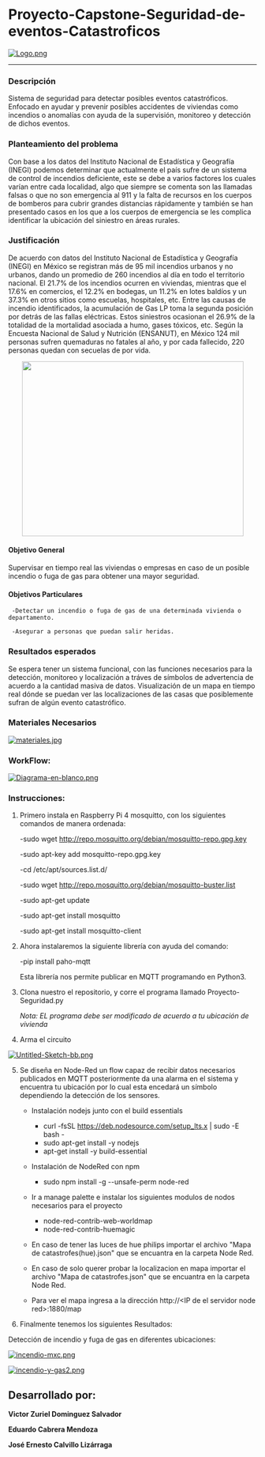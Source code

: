 # Proyecto-Capstone-Seguridad-de-eventos-Catastroficos

[![Logo.png](https://i.postimg.cc/HWrnGPKQ/Logo.png)](https://postimg.cc/7byw0Xq6)



--------------------------------------------------------------------------------------------------------------------------------------

### Descripción

Sistema de seguridad para detectar posibles eventos catastróficos. Enfocado en ayudar y prevenir posibles accidentes de viviendas como incendios o anomalías con ayuda de la supervisión, monitoreo y detección de dichos eventos.


### Planteamiento del problema

Con base a los datos del Instituto Nacional de Estadística y Geografía (INEGI) podemos determinar que actualmente el país sufre de un sistema de control de incendios deficiente, este se debe a varios factores los cuales varían entre cada localidad, algo que siempre se comenta son las llamadas falsas o que no son emergencia al 911 y la falta de recursos en los cuerpos de bomberos para cubrir grandes distancias rápidamente y también se han presentado casos en los que a los cuerpos de emergencia se les complica identificar la ubicación del siniestro en áreas rurales.

### Justificación

De acuerdo con datos del Instituto Nacional de Estadística y Geografía (INEGI) en México se registran más de 95 mil incendios urbanos y no urbanos, dando un promedio de 260 incendios al día en todo el territorio nacional. El 21.7% de los incendios ocurren en viviendas, mientras que el 17.6% en comercios, el 12.2% en bodegas, un 11.2% en lotes baldíos y un 37.3% en otros sitios como escuelas, hospitales, etc. Entre las causas de incendio identificados, la acumulación de Gas LP toma la segunda posición por detrás de las fallas eléctricas. Estos siniestros ocasionan el 26.9% de la totalidad de la mortalidad asociada a humo, gases tóxicos, etc. Según la Encuesta Nacional de Salud y Nutrición (ENSANUT), en México 124 mil personas sufren quemaduras no fatales al año, y por cada fallecido, 220 personas quedan con secuelas de por vida.



<p align="center">
  <img width="449" height="354" src="https://github.com/ZurielSalvador/Proyecto-Capstone-Seguridad-de-eventos-Catastroficos/blob/main/Imagenes/Grafica%20sitios%20donde%20ocurren%20incendios.png">
</p>


#### Objetivo General

Supervisar en tiempo real las viviendas o empresas en caso de un posible incendio o fuga de gas para obtener una mayor seguridad.

#### Objetivos Particulares

     -Detectar un incendio o fuga de gas de una determinada vivienda o departamento.

     -Asegurar a personas que puedan salir heridas.

### Resultados esperados

Se espera tener un sistema funcional, con las funciones necesarios para la detección, monitoreo y localización a tráves de símbolos de advertencia de acuerdo a la cantidad masiva de datos. Visualización de un mapa en tiempo real dónde se puedan ver las localizaciones de las casas que posiblemente sufran de algún evento catastrófico.



### Materiales Necesarios 

[![materiales.jpg](https://i.postimg.cc/V6tf74zj/materiales.jpg)](https://postimg.cc/9RWH0dRM)





### WorkFlow:


[![Diagrama-en-blanco.png](https://i.postimg.cc/mkHJ76NH/Diagrama-en-blanco.png)](https://postimg.cc/Wqs5v8yN)




### Instrucciones:


1. Primero instala en Raspberry Pi 4 mosquitto, con los siguientes comandos de manera ordenada:


     -sudo wget http://repo.mosquitto.org/debian/mosquitto-repo.gpg.key


     -sudo apt-key add mosquitto-repo.gpg.key


     -cd /etc/apt/sources.list.d/


     -sudo wget http://repo.mosquitto.org/debian/mosquitto-buster.list


     -sudo apt-get update


     -sudo apt-get install mosquitto


     -sudo apt-get install mosquitto-client



2. Ahora instalaremos la siguiente librería con ayuda del comando:


     -pip install paho-mqtt


     Esta librería nos permite publicar en MQTT programando en Python3.


3. Clona nuestro el repositorio, y corre el programa llamado Proyecto-Seguridad.py

   *Nota: EL programa debe ser modificado de acuerdo a tu ubicación de vivienda*


4. Arma el circuito

[![Untitled-Sketch-bb.png](https://i.postimg.cc/zXBM8vRQ/Untitled-Sketch-bb.png)](https://postimg.cc/V5x4FYg9)


5. Se diseña en Node-Red un flow capaz de recibir datos necesarios publicados en MQTT posteriormente da una alarma en el sistema y encuentra tu ubicación por lo cual esta encedará un símbolo dependiendo la detección de los sensores.

     - Instalación nodejs junto con el build essentials
          - curl -fsSL https://deb.nodesource.com/setup_lts.x | sudo -E bash -
          - sudo apt-get install -y nodejs
          - apt-get install -y build-essential
     - Instalación de NodeRed con npm
          - sudo npm install -g --unsafe-perm node-red

     - Ir a manage palette e instalar los siguientes modulos de nodos necesarios para el proyecto
          - node-red-contrib-web-worldmap
          - node-red-contrib-huemagic

     - En caso de tener las luces de hue philips importar el archivo "Mapa de catastrofes(hue).json" que se encuantra en la carpeta Node Red.
     - En caso de solo querer probar la localizacion en mapa importar el archivo "Mapa de catastrofes.json" que se encuantra en la carpeta Node Red.

     - Para ver el mapa ingresa a la dirección http://\<IP de el servidor node red\>:1880/map


6. Finalmente tenemos los siguientes Resultados:


Detección de incendio y fuga de gas en diferentes ubicaciones:


[![incendio-mxc.png](https://i.postimg.cc/CLkBYy93/incendio-mxc.png)](https://postimg.cc/JG74cFrx)


[![incendio-y-gas2.png](https://i.postimg.cc/d3MsS3QL/incendio-y-gas2.png)](https://postimg.cc/TL9vKRD6)





## Desarrollado por:


**Victor Zuriel Dominguez Salvador**

**Eduardo Cabrera Mendoza**
     
**José Ernesto Calvillo Lizárraga**
     



























